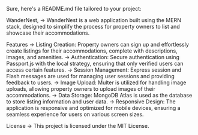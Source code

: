 
Sure, here's a README.md file tailored to your project:

WanderNest,
-> WanderNest is a web application built using the MERN stack, designed to simplify the process for property owners to list and showcase their accommodations.

Features
-> Listing Creation: Property owners can sign up and effortlessly create listings for their accommodations, complete with descriptions, images, and amenities.
-> Authentication: Secure authentication using Passport.js with the local strategy, ensuring that only verified users can access certain features.
-> Session Management: Express session and Flash messages are used for managing user sessions and providing feedback to users.
-> Image Upload: Multer is utilized for handling image uploads, allowing property owners to upload images of their accommodations.
-> Data Storage: MongoDB Atlas is used as the database to store listing information and user data.
-> Responsive Design: The application is responsive and optimized for mobile devices, ensuring a seamless experience for users on various screen sizes.

License
-> This project is licensed under the MIT License.
